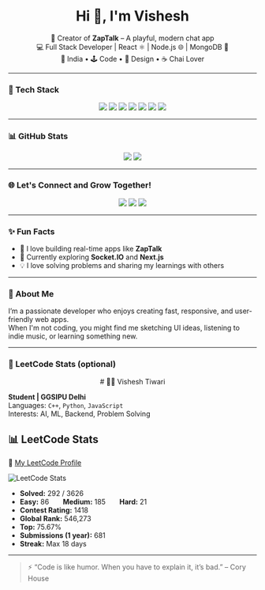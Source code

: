 

<h1 align="center">Hi 👋, I'm Vishesh</h1>

<p align="center">
  🚀 Creator of <strong>ZapTalk</strong> – A playful, modern chat app<br/>
  💻 Full Stack Developer | React ⚛️ | Node.js 🌐 | MongoDB 🍃<br/>
  📍 India • 🕹️ Code • 🎨 Design • ☕ Chai Lover
</p>

---

### 🧰 Tech Stack
<p align="center">
  <img src="https://img.shields.io/badge/-JavaScript-F7DF1E?style=flat&logo=javascript&logoColor=black" />
  <img src="https://img.shields.io/badge/-React-61DAFB?style=flat&logo=react&logoColor=white" />
  <img src="https://img.shields.io/badge/-Node.js-339933?style=flat&logo=node.js&logoColor=white" />
  <img src="https://img.shields.io/badge/-Express-black?style=flat&logo=express&logoColor=white" />
  <img src="https://img.shields.io/badge/-MongoDB-4DB33D?style=flat&logo=mongodb&logoColor=white" />
  <img src="https://img.shields.io/badge/-Tailwind-06B6D4?style=flat&logo=tailwindcss&logoColor=white" />
  <img src="https://img.shields.io/badge/-Git-F05032?style=flat&logo=git&logoColor=white" />
</p>

---

### 📊 GitHub Stats

<p align="center">
  <img src="https://github-readme-stats.vercel.app/api?username=vishesh6392&show_icons=true&theme=tokyonight" />
  <img src="https://github-readme-stats.vercel.app/api/top-langs/?username=vishesh6392&layout=compact&theme=tokyonight" />
</p>

---

### 🌐 Let's Connect and Grow Together!

<p align="center">
  <a href="https://www.linkedin.com/in/vishesh-tiwari-3153922b1/"><img src="https://img.shields.io/badge/LinkedIn-blue?style=flat&logo=linkedin&logoColor=white"/></a>
  <a href="https://www.youtube.com/@your-channel"><img src="https://img.shields.io/badge/Youtube-red?style=flat&logo=youtube&logoColor=white"/></a>
  <a href="https://www.instagram.com/vishesh.t03/"><img src="https://img.shields.io/badge/Instagram-pink?style=flat&logo=instagram&logoColor=white"/></a>
</p>

---

### ✨ Fun Facts

- 🔧 I love building real-time apps like **ZapTalk**
- 🌱 Currently exploring **Socket.IO** and **Next.js**
- 💡 I love solving problems and sharing my learnings with others

---

### 🙋 About Me

I’m a passionate developer who enjoys creating fast, responsive, and user-friendly web apps.  
When I'm not coding, you might find me sketching UI ideas, listening to indie music, or learning something new.

---

### 🎯 LeetCode Stats (optional)

<!-- Replace with your actual stats provider or image -->
<p align="center">
   # 👨‍💻 Vishesh Tiwari

**Student | GGSIPU Delhi**  
Languages: `C++`, `Python`, `JavaScript`  
Interests: AI, ML, Backend, Problem Solving

## 📊 LeetCode Stats

🔗 [My LeetCode Profile](https://leetcode.com/cJ9t47lEPZ/)

![LeetCode Stats](https://raw.githubusercontent.com/<your-username>/<repo-name>/main/assets/images/leetcode-stats.png)

- **Solved:** 292 / 3626  
- **Easy:** 86  **Medium:** 185  **Hard:** 21  
- **Contest Rating:** 1418  
- **Global Rank:** 546,273  
- **Top:** 75.67%  
- **Submissions (1 year):** 681  
- **Streak:** Max 18 days


</p>

---

> ⚡ “Code is like humor. When you have to explain it, it’s bad.” – Cory House

